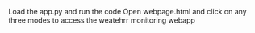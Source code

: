 Load the app.py and run the code
Open webpage.html and click on any three modes to access the weatehrr monitoring webapp
